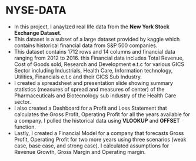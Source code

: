 # NYSE-DATA
* In this project, I anaylzed real life data from the **New York Stock Exchange Dataset**.
* This dataset is a subset of a large dataset provided by kaggle which contains historical  financial data from S&P 500 companies.
* This dataset contains 1712 rows and 14 columns and financial data ranging from 2012 to 2016. this Financial data includes Total Revenue, Cost of Goods sold, Research and Development e.t.c for various GICS Sector including Industrials, Health Care, Information technology, Utilities, Financials e.t.c and their GICS Sub Industry.
* I created a spreadsheet and presentation slide showing summary statistics (measures of spread and measures of center) of the Pharmaceuticals and Biotecnology sub industry of the Health Care sector.
* I also created a Dashboard for a Profit and Loss Statement that calculates the Gross Profit, Operating Profit for all the years available for a company. I pulled the  historical data using **VLOOKUP** and **OFFSET** function. 
* Lastly, I created a Financial Model for a company that forecasts Gross Profit, Operating Profit for two more years using three scenarios (weak case, base case, and strong case). I calculated assumptions for Revenue Growth, Gross Margin and Operating margin.
